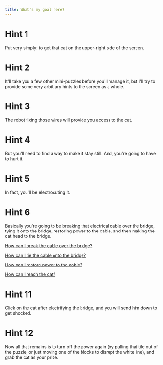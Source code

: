 ```yaml
---
title: What's my goal here?
---
```

# Hint 1
Put very simply: to get that cat on the upper-right side of the screen.

# Hint 2
It'll take you a few other mini-puzzles before you'll manage it, but I'll try to provide some very arbitrary hints to the screen as a whole.

# Hint 3
The robot fixing those wires will provide you access to the cat.

# Hint 4
But you'll need to find a way to make it stay still. And, you're going to have to hurt it.

# Hint 5
In fact, you'll be electrocuting it.

# Hint 6
Basically you're going to be breaking that electrical cable over the bridge, tying it onto the bridge, restoring power to the cable, and then making the cat head to the bridge.

[How can I break the cable over the bridge?](/00561/00563/00581/index.md)


[How can I tie the cable onto the bridge?](/00561/00563/00607/index.md)


[How can I restore power to the cable?](/00561/00563/00613/index.md)


[How can I reach the cat?](/00561/00563/00643/index.md)


# Hint 11
Click on the cat after electrifying the bridge, and you will send him down to get shocked.

# Hint 12
Now all that remains is to turn off the power again (by pulling that tile out of the puzzle, or just moving one of the blocks to disrupt the white line), and grab the cat as your prize.

